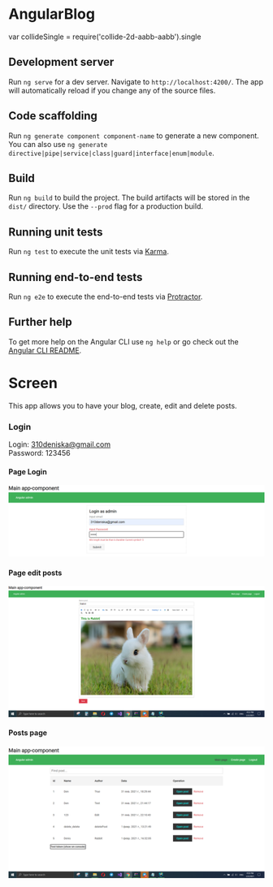 # AngularBlog
var collideSingle = require('collide-2d-aabb-aabb').single


## Development server

Run `ng serve` for a dev server. Navigate to `http://localhost:4200/`. The app will automatically reload if you change any of the source files.

## Code scaffolding

Run `ng generate component component-name` to generate a new component. You can also use `ng generate directive|pipe|service|class|guard|interface|enum|module`.

## Build

Run `ng build` to build the project. The build artifacts will be stored in the `dist/` directory. Use the `--prod` flag for a production build.

## Running unit tests

Run `ng test` to execute the unit tests via [Karma](https://karma-runner.github.io).

## Running end-to-end tests

Run `ng e2e` to execute the end-to-end tests via [Protractor](http://www.protractortest.org/).

## Further help

To get more help on the Angular CLI use `ng help` or go check out the [Angular CLI README](https://github.com/angular/angular-cli/blob/master/README.md).

# Screen 
This app allows you to have your blog, create, edit and delete posts.
### Login
Login: 310deniska@gmail.com  
Password: 123456

#### Page Login
![LoginPage](https://github.com/DenisNK/Angular-post/blob/Animations/Login.PNG)

#### Page edit posts
![Edit posts](https://github.com/DenisNK/Angular-post/blob/Animations/Edit.PNG)

#### Posts page
![PostsPage](https://github.com/DenisNK/Angular-post/blob/Animations/PostPages.PNG)
